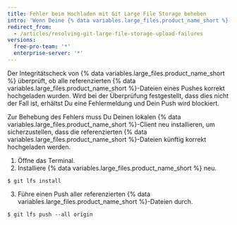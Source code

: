 ```yaml
---
title: Fehler beim Hochladen mit Git Large File Storage beheben
intro: 'Wenn Deine {% data variables.large_files.product_name_short %}-Dateien nicht richtig hochgeladen werden, kannst Du den Fehler beim Hochladen in mehreren Schritten beheben.'
redirect_from:
  - /articles/resolving-git-large-file-storage-upload-failures
versions:
  free-pro-team: '*'
  enterprise-server: '*'
---
```


Der Integritätscheck von {% data variables.large_files.product_name_short %} überprüft, ob alle referenzierten {% data variables.large_files.product_name_short %}-Dateien eines Pushes korrekt hochgeladen wurden. Wird bei der Überprüfung festgestellt, dass dies nicht der Fall ist, erhältst Du eine Fehlermeldung und Dein Push wird blockiert.

Zur Behebung des Fehlers muss Du Deinen lokalen {% data variables.large_files.product_name_short %}-Client neu installieren, um sicherzustellen, dass die referenzierten {% data variables.large_files.product_name_short %}-Dateien künftig korrekt hochgeladen werden.

1. Öffne das Terminal.
2. Installiere {% data variables.large_files.product_name_short %} neu.
  ```shell
  $ git lfs install
  ```
3. Führe einen Push aller referenzierten {% data variables.large_files.product_name_short %}-Dateien durch.
  ```shell
  $ git lfs push --all origin
  ```

